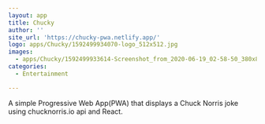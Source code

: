 ```yaml
---
layout: app
title: Chucky
author: ''
site_url: 'https://chucky-pwa.netlify.app/'
logo: apps/Chucky/1592499934070-logo_512x512.jpg
images:
  - apps/Chucky/1592499933614-Screenshot_from_2020-06-19_02-58-50_380x808.jpg
categories:
  - Entertainment

---
```

A simple Progressive Web App(PWA) that displays a Chuck Norris joke using chucknorris.io api and React.
